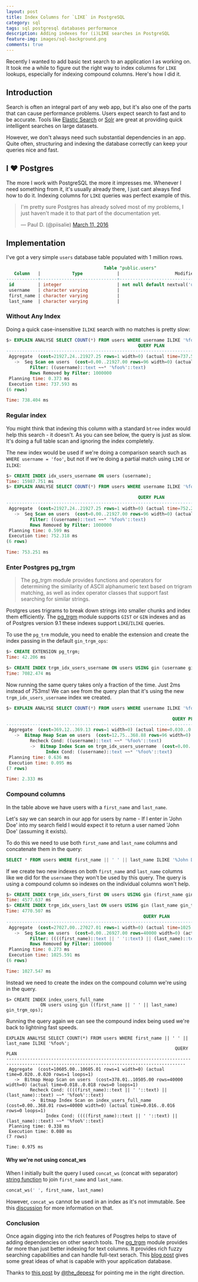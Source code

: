 ```yaml
---
layout: post
title: Index Columns for `LIKE` in PostgreSQL
category: sql
tags: sql postgresql databases performance
description: Adding indexes for (i)LIKE searches in PostgreSQL
feature-img: images/sql-background.png
comments: true
---
```


Recently I wanted to add basic text search to an application I as working on. It took me a while to figure out the right way to index columns for `LIKE` lookups, especially for indexing compound columns. Here's how I did it.

## Introduction

Search is often an integral part of any web app, but it's also one of the parts that can cause performance problems. Users expect search to fast and to be accurate. Tools like [Elastic Search](https://www.elastic.co/products/elasticsearch) or [Solr](http://lucene.apache.org/solr/) are great at providing quick intelligent searches on large datasets. 

However, we don't always need such substantial dependencies in an app. Quite often, structuring and indexing the database correctly can keep your queries nice and fast.

## I ❤ Postgres

The more I work with PostgreSQL the more it impresses me. Whenever I need something from it, it's usually already there, I just cant always find how to do it. Indexing columns for `LIKE` queries was perfect example of this.

<blockquote class="twitter-tweet" data-lang="en">
  <p lang="en" dir="ltr">
    I&#39;m pretty sure Postgres has already solved most of my problems, I just haven&#39;t made it to that part of the documentation yet.
  </p>&mdash; Paul D. (@piisalie) 
  <a href="https://twitter.com/piisalie/status/708320089280352257">March 11, 2016</a>
</blockquote>
<script async src="//platform.twitter.com/widgets.js" charset="utf-8"></script>

## Implementation

I've got a very simple `users` database table populated with 1 million rows.

```sql
                                     Table "public.users"
   Column   |            Type             |                     Modifiers
------------+-----------------------------+----------------------------------------------------
 id         | integer                     | not null default nextval('users_id_seq'::regclass)
 username   | character varying           |
 first_name | character varying           |
 last_name  | character varying           |
```


### Without Any Index

Doing a quick case-insensitive `ILIKE` search with no matches is pretty slow:

```sql
$> EXPLAIN ANALYSE SELECT COUNT(*) FROM users WHERE username ILIKE '%foo%';
                                                  QUERY PLAN
--------------------------------------------------------------------------------------------------------------
 Aggregate  (cost=21927.24..21927.25 rows=1 width=0) (actual time=737.523..737.523 rows=1 loops=1)
   ->  Seq Scan on users  (cost=0.00..21927.00 rows=96 width=0) (actual time=737.520..737.520 rows=0 loops=1)
         Filter: ((username)::text ~~* '%foo%'::text)
         Rows Removed by Filter: 1000000
 Planning time: 0.373 ms
 Execution time: 737.593 ms
(6 rows)

Time: 738.404 ms
```
### Regular index

You might think that indexing this column with a standard `btree` index would help this search - it doesn't. As you can see below, the query is just as slow. It's doing a full table scan and ignoring the index completely. 

The new index would be used if we're doing a comparison search such as `WHERE username = 'foo'`, but not if we're doing a partial match using `LIKE` or `ILIKE`:

```sql
$> CREATE INDEX idx_users_username ON users (username);
Time: 15987.751 ms
$> EXPLAIN ANALYSE SELECT COUNT(*) FROM users WHERE username ILIKE '%foo%';

                                                  QUERY PLAN
--------------------------------------------------------------------------------------------------------------
 Aggregate  (cost=21927.24..21927.25 rows=1 width=0) (actual time=752.271..752.271 rows=1 loops=1)
   ->  Seq Scan on users  (cost=0.00..21927.00 rows=96 width=0) (actual time=752.268..752.268 rows=0 loops=1)
         Filter: ((username)::text ~~* '%foo%'::text)
         Rows Removed by Filter: 1000000
 Planning time: 0.599 ms
 Execution time: 752.318 ms
(6 rows)

Time: 753.251 ms
```

### Enter Postgres pg_trgm

> The pg_trgm module provides functions and operators for determining the similarity of ASCII alphanumeric text based on trigram matching, as well as index operator classes that support fast searching for similar strings.

Postgres uses trigrams to break down strings into smaller chunks and index them efficiently. The [pg_trgm](http://www.postgresql.org/docs/9.5/static/pgtrgm.html) module supports `GIST` or `GIN` indexes and as of Postgres version 9.1 these indexes support `LIKE`/`ILIKE` queries.

To use the `pg_trm` module, you need to enable the extension and create the index passing in the default `gin_trgm_ops`:

```sql
$> CREATE EXTENSION pg_trgm;
Time: 42.206 ms

$> CREATE INDEX trgm_idx_users_username ON users USING gin (username gin_trgm_ops);
Time: 7082.474 ms
```

Now running the same query takes only a fraction of the time. Just 2ms instead of 753ms! We can see from the query plan that it's using the new `trgm_idx_users_username` index we created.

```sql
$> EXPLAIN ANALYSE SELECT COUNT(*) FROM users WHERE username ILIKE '%foo%';

                                                               QUERY PLAN
----------------------------------------------------------------------------------------------------------------------------------------
 Aggregate  (cost=369.12..369.13 rows=1 width=0) (actual time=0.030..0.030 rows=1 loops=1)
   ->  Bitmap Heap Scan on users  (cost=12.75..368.88 rows=96 width=0) (actual time=0.026..0.026 rows=0 loops=1)
         Recheck Cond: ((username)::text ~~* '%foo%'::text)
         ->  Bitmap Index Scan on trgm_idx_users_username  (cost=0.00..12.72 rows=96 width=0) (actual time=0.024..0.024 rows=0 loops=1)
               Index Cond: ((username)::text ~~* '%foo%'::text)
 Planning time: 0.636 ms
 Execution time: 0.095 ms
(7 rows)

Time: 2.333 ms

```
### Compound columns

In the table above we have users with a `first_name` and `last_name`.

Let's say we can search in our app for users by name - If I enter in 'John Doe' into my search field I would expect it to return a user named 'John Doe' (assuming it exists).

To do this we need to use both `first_name` and `last_name` columns and concatenate them in the query:

```sql
SELECT * FROM users WHERE first_name || ' ' || last_name ILIKE '%John Doe%'
```
If we create two new indexes on both `first_name` and `last_name` columns like we did for the `username` they won't be used by this query. The query is using a compound column so indexes on the individual columns won't help.

```sql
$> CREATE INDEX trgm_idx_users_first ON users USING gin (first_name gin_trgm_ops);
Time: 4577.637 ms
$> CREATE INDEX trgm_idx_users_last ON users USING gin (last_name gin_trgm_ops);
Time: 4770.507 ms
                                                    QUERY PLAN
-------------------------------------------------------------------------------------------------------------------
 Aggregate  (cost=27027.00..27027.01 rows=1 width=0) (actual time=1025.543..1025.544 rows=1 loops=1)
   ->  Seq Scan on users  (cost=0.00..26927.00 rows=40000 width=0) (actual time=1025.539..1025.539 rows=0 loops=1)
         Filter: ((((first_name)::text || ' '::text) || (last_name)::text) ~~* '%foo%'::text)
         Rows Removed by Filter: 1000000
 Planning time: 0.273 ms
 Execution time: 1025.591 ms
(6 rows)

Time: 1027.547 ms
```
Instead we need to create the index on the compound column we're using in the query.

```
$> CREATE INDEX index_users_full_name
             ON users using gin ((first_name || ' ' || last_name) gin_trgm_ops);

```

Running the query again we can see the compound index being used we're back to lightning fast speeds.

```
EXPLAIN ANALYSE SELECT COUNT(*) FROM users WHERE first_name || ' ' || last_name ILIKE '%foo%';
                                                                QUERY PLAN
------------------------------------------------------------------------------------------------------------------------------------------
 Aggregate  (cost=10605.00..10605.01 rows=1 width=0) (actual time=0.020..0.020 rows=1 loops=1)
   ->  Bitmap Heap Scan on users  (cost=378.01..10505.00 rows=40000 width=0) (actual time=0.018..0.018 rows=0 loops=1)
         Recheck Cond: ((((first_name)::text || ' '::text) || (last_name)::text) ~~* '%foo%'::text)
         ->  Bitmap Index Scan on index_users_full_name  (cost=0.00..368.01 rows=40000 width=0) (actual time=0.016..0.016 rows=0 loops=1)
               Index Cond: ((((first_name)::text || ' '::text) || (last_name)::text) ~~* '%foo%'::text)
 Planning time: 0.338 ms
 Execution time: 0.080 ms
(7 rows)

Time: 0.975 ms
```

#### Why we're not using concat_ws

When I initially built the query I used `concat_ws` (concat with separator) [string function](http://www.postgresql.org/docs/9.5/static/functions-string.html) to join `first_name` and `last_name`.

```sql
concat_ws(' ', first_name, last_name)
```
However, `concat_ws` cannot be used in an index as it's not immutable. See this [discussion](http://www.postgresql.org/message-id/3361.1410026366@sss.pgh.pa.us) for more information on that.

### Conclusion

Once again digging into the rich features of Posgtres helps to stave of adding dependencies on other search tools. The [pg_trgm](http://www.postgresql.org/docs/9.5/static/pgtrgm.html) module provides far more than just better indexing for text columns. It provides rich fuzzy searching capabilities and can handle full-text serach. This [blog post](http://blog.lostpropertyhq.com/postgres-full-text-search-is-good-enough/) gives some great ideas of what is capable with your application database.

Thanks to [this post](https://www.depesz.com/2011/02/19/waiting-for-9-1-faster-likeilike/) by [@the_depesz](https://twitter.com/the_depesz) for pointing me in the right direction.

